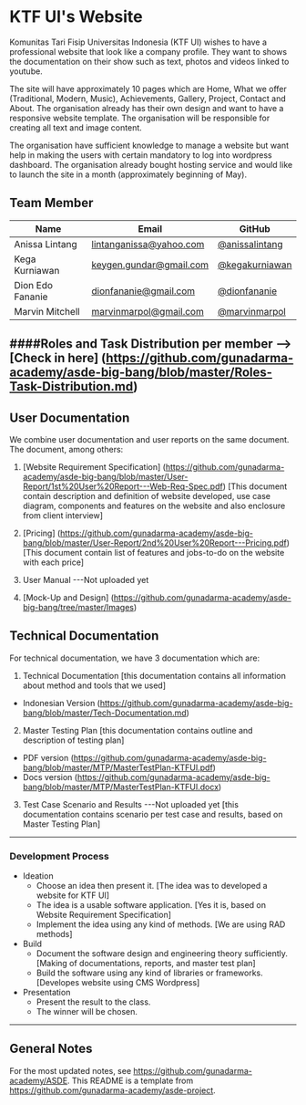 # KTF UI's Website

Komunitas Tari Fisip Universitas Indonesia (KTF UI) wishes to have a professional website that look like a company profile. They want to shows the documentation on their show such as text, photos and videos linked to youtube. 

The site will have approximately 10 pages which are Home, What we offer (Traditional, Modern, Music), Achievements, Gallery, Project, Contact and About. The organisation already has their own design and want to have a responsive website template. The organisation will be responsible for creating all text and image content. 

The organisation have sufficient knowledge to manage a website but want help in making the users with certain mandatory to log into wordpress dashboard. The organisation already bought hosting service and would like to launch the site in a month (approximately beginning of May).

## Team Member

| Name   | Email              | GitHub |
|--------|--------------------|--------|
| Anissa Lintang | lintanganissa@yahoo.com | [@anissalintang](https://github.com/anissalintang)
| Kega Kurniawan | keygen.gundar@gmail.com | [@kegakurniawan](https://github.com/kegakurniawan)
| Dion Edo Fananie | dionfananie@gmail.com | [@dionfananie](https://github.com/dionfananie)
| Marvin Mitchell | marvinmarpol@gmail.com | [@marvinmarpol](https://github.com/marvinmarpol)

####Roles and Task Distribution per member --> [Check in here] (https://github.com/gunadarma-academy/asde-big-bang/blob/master/Roles-Task-Distribution.md)
--------------------------------------------------

## User Documentation

We combine user documentation and user reports on the same document. The document, among others:

1. [Website Requirement Specification] (https://github.com/gunadarma-academy/asde-big-bang/blob/master/User-Report/1st%20User%20Report---Web-Req-Spec.pdf)
[This document contain description and definition of website developed, use case diagram, components and features on the website and also enclosure from client interview]

2. [Pricing] (https://github.com/gunadarma-academy/asde-big-bang/blob/master/User-Report/2nd%20User%20Report---Pricing.pdf)
[This document contain list of features and jobs-to-do on the website with each price]

3. User Manual ---Not uploaded yet

4. [Mock-Up and Design] (https://github.com/gunadarma-academy/asde-big-bang/tree/master/Images) 


## Technical Documentation

For technical documentation, we have 3 documentation which are:

1. Technical Documentation [this documentation contains all information about method and tools that we used]
  + Indonesian Version (https://github.com/gunadarma-academy/asde-big-bang/blob/master/Tech-Documentation.md)

2. Master Testing Plan [this documentation contains outline and description of testing plan]
  + PDF version (https://github.com/gunadarma-academy/asde-big-bang/blob/master/MTP/MasterTestPlan-KTFUI.pdf)
  + Docs version (https://github.com/gunadarma-academy/asde-big-bang/blob/master/MTP/MasterTestPlan-KTFUI.docx)

3. Test Case Scenario and Results ---Not uploaded yet [this documentation contains scenario per test case and results, based on Master Testing Plan]

--------------------------------------------------

### Development Process

+ Ideation
  + Choose an idea then present it. [The idea was to developed a website for KTF UI]
  + The idea is a usable software application. [Yes it is, based on Website Requirement Specification]
  + Implement the idea using any kind of methods. [We are using RAD methods]
+ Build
  + Document the software design and engineering theory sufficiently. [Making of documentations, reports, and master test plan]
  + Build the software using any kind of libraries or frameworks. [Developes website using CMS Wordpress]
+ Presentation
  + Present the result to the class.
  + The winner will be chosen.

--------------------------------------------------

## General Notes

For the most updated notes, see <https://github.com/gunadarma-academy/ASDE>. This README is a template from <https://github.com/gunadarma-academy/asde-project>.
